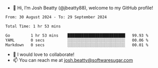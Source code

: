 - 👋 Hi, I’m Josh Beatty (@jbeatty88), welcome to my GitHub profile!

<!--START_SECTION:waka-->

```txt
From: 30 August 2024 - To: 29 September 2024

Total Time: 1 hr 53 mins

Go         1 hr 53 mins    █████████████████████████   99.93 %
YAML       0 secs          ░░░░░░░░░░░░░░░░░░░░░░░░░   00.06 %
Markdown   0 secs          ░░░░░░░░░░░░░░░░░░░░░░░░░   00.01 %
```

<!--END_SECTION:waka-->

- 💞️ I would love to collaborate!
- 📫 You can reach me at josh.beatty@softwaresugar.com

<!---
jbeatty88/jbeatty88 is a ✨ special ✨ repository because its `README.md` (this file) appears on your GitHub profile.
You can click the Preview link to take a look at your changes.
--->
